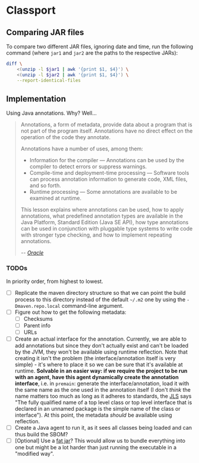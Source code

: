 # Classport

## Comparing JAR files

To compare two different JAR files, ignoring date and time, run the following
command (where `jar1` and `jar2` are the paths to the respective JARs):

```sh
diff \
    <(unzip -l $jar1 | awk '{print $1, $4}') \
    <(unzip -l $jar2 | awk '{print $1, $4}') \
    --report-identical-files
```

## Implementation

Using Java annotations. Why? Well...

> Annotations, a form of metadata, provide data about a program that is not part
> of the program itself. Annotations have no direct effect on the operation of
> the code they annotate.
>
> Annotations have a number of uses, among them:
>
> - Information for the compiler — Annotations can be used by the compiler to
  > detect errors or suppress warnings.
> - Compile-time and deployment-time processing — Software tools can process
  > annotation information to generate code, XML files, and so forth.
> - Runtime processing — Some annotations are available to be examined at
  > runtime.
>
> This lesson explains where annotations can be used, how to apply annotations,
> what predefined annotation types are available in the Java Platform, Standard
> Edition (Java SE API), how type annotations can be used in conjunction with
> pluggable type systems to write code with stronger type checking, and how to
> implement repeating annotations.
>
> -- <cite>
> [Oracle](https://docs.oracle.com/javase/tutorial/java/annotations/)</cite>

### TODOs

In priority order, from highest to lowest.

- [ ] Replicate the maven directory structure so that we can point the build
      process to this directory instead of the default `~/.m2` one by using the
      `-Dmaven.repo.local` command-line argument.
- [ ] Figure out how to get the following metadata:
  - [ ] Checksums
  - [ ] Parent info
  - [ ] URLs
- [ ] Create an actual interface for the annotation. Currently, we are able to
      add annotations but since they don't actually exist and can't be loaded by
      the JVM, they won't be available using runtime reflection. Note that
      creating it isn't the problem (the interface/annotation itself is very
      simple) - it's where to place it so we can be sure that it's available at
      runtime. **Solvable in an easier way: if we require the project to be run
      with an agent, have this agent dynamically create the annotation
      interface**, i.e. in `premain`: generate the interface/annotation, load it
      with the same name as the one used in the annotation itself (I don't
      _think_ the name matters too much as long as it adheres to standards, the
      [JLS](https://docs.oracle.com/javase/specs/jls/se21/html/jls-6.html#jls-6.7)
      says "The fully qualified name of a top level class or top level interface
      that is declared in an unnamed package is the simple name of the class or
      interface"). At this point, the metadata _should_ be available using
      reflection.
- [ ] Create a Java agent to run it, as it sees all classes being loaded and can
      thus build the SBOM?
- [ ] [Optional] Use a
      [fat jar](https://stackoverflow.com/questions/19150811/what-is-a-fat-jar)?
      This would allow us to bundle everything into one but might be a lot
      harder than just running the executable in a "modified way".
